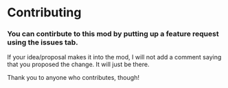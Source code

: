 # Contributing

### You can contirbute to this mod by putting up a feature request using the issues tab.


If your idea/proposal makes it into the mod, I will not add a comment saying that you proposed the change. It will just be there.

Thank you to anyone who contributes, though!
